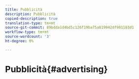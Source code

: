 ```yaml
---
title: Pubblicità
description: Pubblicità
copied-description: true
translation-type: tm+mt
source-git-commit: 89bdda1d4bd5c126f19ba75a819942df901183d1
workflow-type: tm+mt
source-wordcount: '3'
ht-degree: 0%

---
```



# Pubblicità{#advertising}

